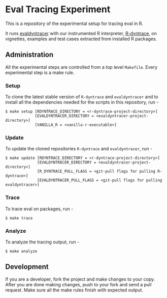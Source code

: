 # Eval Tracing Experiment

This is a repository of the experimental setup for tracing eval in R.

It runs [evaldyntracer](https://github.com/PRL-PRG/evaldyntracer) with our instrumented R interpreter, [R-dyntrace](https://github.com/PRL-PRG/R-dyntrace), on vignettes, examples and test cases extracted from installed R packages.


## Administration

All the experimental steps are controlled from a top level `Makefile`. 
Every experimental step is a make rule.

### Setup

To clone the latest stable version of `R-dyntrace` and `evaldyntracer`
and to install all the dependencies needed for the scripts in this
repository, run -

```
$ make setup [RDYNTRACE_DIRECTORY = <r-dyntrace-project-directory>] 
             [EVALDYNTRACER_DIRECTORY = <evaldyntracer-project-directory>]
             [VANILLA_R = <vanilla-r-executable>]
```

### Update

To update the cloned repositories `R-dyntrace` and `evaldyntracer`, run -

```
$ make update [RDYNTRACE_DIRECTORY = <r-dyntrace-project-directory>] 
              [EVALDYNTRACER_DIRECTORY = <evaldyntracer-project-directory>]
              [R_DYNTRACE_PULL_FLAGS = <git-pull flags for pulling R-dyntrace>]
              [EVALDYNTRACER_PULL_FLAGS = <git-pull flags for pulling evaldyntracer>]
```
### Trace

To trace eval on packages, run -

```
$ make trace
```

### Analyze

To analyze the tracing output, run -

```
$ make analyze
```

## Development

If you are a developer, fork the project and make changes to your copy. After you are done making changes, 
push to your fork and send a pull request. Make sure all the make rules finish with expected output.
